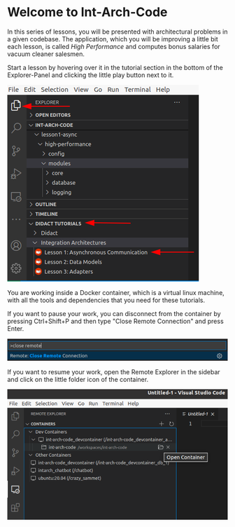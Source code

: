 # Welcome to Int-Arch-Code

In this series of lessons, you will be presented with architectural problems in a given codebase.
The application, which you will be improving a little bit each lesson, is called *High Performance* and computes bonus salaries for vacuum cleaner salesmen.

Start a lesson by hovering over it in the tutorial section in the bottom of the Explorer-Panel and clicking the little play button next to it.

![Start a Tutorial](https://github.com/kohies/int-arch-code-resources/raw/master/starttutorial.png)

You are working inside a Docker container, which is a virtual linux machine, with all the tools and dependencies that you need for these tutorials.

If you want to pause your work, you can disconnect from the container by pressing Ctrl+Shift+P and then type "Close Remote Connection" and press Enter.

![Close the Connection](https://github.com/kohies/int-arch-code-resources/raw/master/close.png)

If you want to resume your work, open the Remote Explorer in the sidebar and click on the little folder icon of the container.

![Reopen the Connection](https://github.com/kohies/int-arch-code-resources/raw/master/reopen.png)